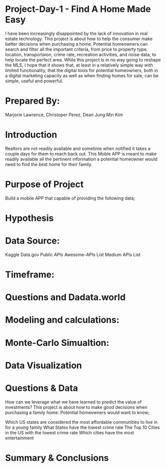 # Project-Day-1 - Find A Home Made Easy
I have been increasingly disappointed by the lack of innovation in real estate technology. This project is about how to help the consumer make better decisions when purchasing a home. Potential homeowners can search and filter all the important criteria, from price to property type, location, transportaion, crime rate, recreation activities, and noise data, to help locate the perfect area. While this project is in no way going to reshape the MLS, I hope that it shows that, at least in a relatively simple way with limited functionality, that the digital tools for potential homeowners, both in a digital marketing capacity as well as when finding homes for sale, can be simple, useful and powerful. 

# Prepared By:
Marjorie Lawrence, Christoper Perez, Dean Jung Min Kim

# Introduction
Realtors are not readily available and sometime when notified it takes a couple days for them to reach back out. This Moble APP is meant to make readily available all the pertinent information a potential homeowner would need to find the best home for their family. 

# Purpose of Project
Build a mobile APP that capable of providing the following data; 

# Hypothesis

# Data Source:
Kaggle
Data.gov
Public APIs
Awesome-APIs List
Medium APIs List
# Timeframe:
# Questions and Dadata.world
# Modeling and calculations:
# Monte-Carlo Simualtion:
# Data Visualization
# Questions & Data
How can we leverage what we have learned to predict the value of investments?
This project is about how to make good decisions when purchasing a family home. Potential homeowners would want to know;

Which US states are considered the most affordable communities to live in for a young family
What States have the lowest crime rate
The Top 10 Cities in the US with the lowest crime rate
Which cities have the most entertainment

# Summary & Conclusions
